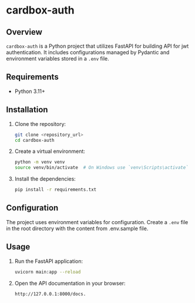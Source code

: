 # cardbox-auth

## Overview
`cardbox-auth` is a Python project that utilizes FastAPI for building API for jwt authentication. It includes configurations managed by Pydantic and environment variables stored in a `.env` file.

## Requirements
- Python 3.11+

## Installation
1. Clone the repository:
    ```sh
    git clone <repository_url>
    cd cardbox-auth
    ```

2. Create a virtual environment:
    ```sh
    python -m venv venv
    source venv/bin/activate  # On Windows use `venv\Scripts\activate`
    ```

3. Install the dependencies:
    ```sh
    pip install -r requirements.txt
    ```

## Configuration
The project uses environment variables for configuration. Create a `.env` file in the root directory with the content from .env.sample file.

## Usage

1. Run the FastAPI application:

   ```bash
   uvicorn main:app --reload
   
2. Open the API documentation in your browser:

   ```
   http://127.0.0.1:8000/docs.
   ```